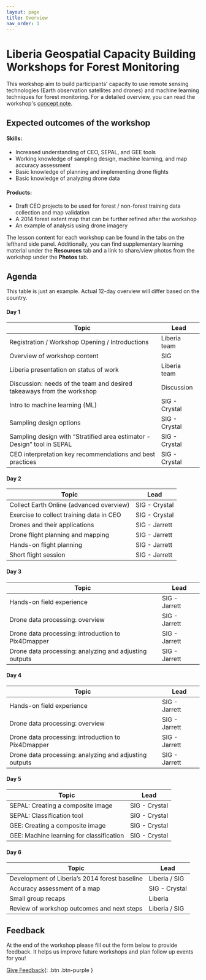 ```yaml
---
layout: page
title: Overview
nav_order: 1
---
```


# Liberia Geospatial Capacity Building Workshops for Forest Monitoring
This workshop aim to build participants' capacity to use remote sensing technologies (Earth observation satellites and drones) and machine learning techniques for forest monitoring. For a detailed overview, you can read the workshop's [concept note](https://docs.google.com/document/d/1ed5aAAm7OfiYvlKrU0aBoUlyP_KOmo6Ta8P0z2d4Mms/edit?usp=sharing).

## Expected outcomes of the workshop

#### Skills: 
- Increased understanding of CEO, SEPAL, and GEE tools
- Working knowledge of sampling design, machine learning, and map accuracy assessment
- Basic knowledge of planning and implementing drone flights
- Basic knowledge of analyzing drone data

#### Products:
- Draft CEO projects to be used for forest / non-forest training data collection and map validation
- A 2014 forest extent map that can be further refined after the workshop
- An example of analysis using drone imagery 


The lesson content for each workshop can be found in the tabs on the lefthand side panel. Additionally, you can find supplementary learning material under the **Resources** tab and a link to share/view photos from the workshop under the **Photos** tab. 

## Agenda
This table is just an example. Actual 12-day overview will differ based on the country.

#### Day 1

|**Topic**| **Lead**      |
|--------------------------------------------------------|---------------|
| Registration / Workshop Opening / Introductions | Liberia team  |
| Overview of workshop content | SIG           |
| Liberia presentation on status of work| Liberia team  |
| Discussion: needs of the team and desired takeaways from the workshop | Discussion    |
| Intro to machine learning (ML) | SIG - Crystal |
| Sampling design options  | SIG - Crystal |
| Sampling design with “Stratified area estimator - Design” tool in SEPAL | SIG - Crystal |
| CEO interpretation key recommendations and best practices | SIG - Crystal |


#### Day 2

| **Topic**                               | **Lead**       |
|-----------------------------------------|----------------|
| Collect Earth Online (advanced overview)| SIG - Crystal  |
| Exercise to collect training data in CEO| SIG - Crystal  |
| Drones and their applications           | SIG - Jarrett  |
| Drone flight planning and mapping       | SIG - Jarrett  |
| Hands-on flight planning                | SIG - Jarrett  |
| Short flight session                    | SIG - Jarrett  |



#### Day 3

| **Topic** | **Lead**      |
|--------------------------------------------------------|---------------|
| Hands-on field experience                              | SIG - Jarrett |
| Drone data processing: overview                        | SIG - Jarrett |
| Drone data processing: introduction to Pix4Dmapper     | SIG - Jarrett |
| Drone data processing: analyzing and adjusting outputs | SIG - Jarrett |



#### Day 4

| **Topic**                                              | **Lead**      |
|--------------------------------------------------------|---------------|
| Hands-on field experience                              | SIG - Jarrett |
| Drone data processing: overview                        | SIG - Jarrett |
| Drone data processing: introduction to Pix4Dmapper     | SIG - Jarrett |
| Drone data processing: analyzing and adjusting outputs | SIG - Jarrett |



#### Day 5

| **Topic**                                | **Lead**      |
|------------------------------------------|---------------|
| SEPAL: Creating a composite image        | SIG - Crystal |
| SEPAL: Classification tool               | SIG - Crystal |
| GEE: Creating a composite image          | SIG - Crystal |
| GEE: Machine learning for classification | SIG - Crystal |



#### Day 6

| **Topic**                                     | **Lead**      |
|-----------------------------------------------|---------------|
| Development of Liberia’s 2014 forest baseline | Liberia / SIG |
| Accuracy assessment of a map                  | SIG - Crystal |
| Small group recaps                            | Liberia       |
| Review of workshop outcomes and next steps    | Liberia / SIG |



## Feedback
At the end of the workshop please fill out the form below to provide feedback. It helps us improve future workshops and plan follow up events for you!

[Give Feedback](https://forms.gle/8Jdm1aybL9sqzNEw6){: .btn .btn-purple }